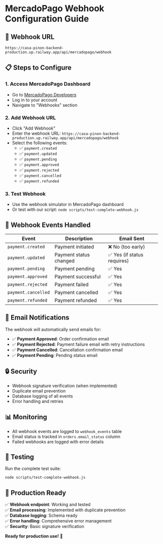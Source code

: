 # MercadoPago Webhook Configuration Guide

## 🎯 Webhook URL
```
https://casa-pinon-backend-production.up.railway.app/api/mercadopago/webhook
```

## 📋 Steps to Configure

### 1. Access MercadoPago Dashboard
- Go to [MercadoPago Developers](https://www.mercadopago.com/developers)
- Log in to your account
- Navigate to "Webhooks" section

### 2. Add Webhook URL
- Click "Add Webhook"
- Enter the webhook URL: `https://casa-pinon-backend-production.up.railway.app/api/mercadopago/webhook`
- Select the following events:
  - ✅ `payment.created`
  - ✅ `payment.updated`
  - ✅ `payment.pending`
  - ✅ `payment.approved`
  - ✅ `payment.rejected`
  - ✅ `payment.cancelled`
  - ✅ `payment.refunded`

### 3. Test Webhook
- Use the webhook simulator in MercadoPago dashboard
- Or test with our script: `node scripts/test-complete-webhook.js`

## 🔧 Webhook Events Handled

| Event | Description | Email Sent |
|-------|-------------|------------|
| `payment.created` | Payment initiated | ❌ No (too early) |
| `payment.updated` | Payment status changed | ✅ Yes (if status requires) |
| `payment.pending` | Payment pending | ✅ Yes |
| `payment.approved` | Payment successful | ✅ Yes |
| `payment.rejected` | Payment failed | ✅ Yes |
| `payment.cancelled` | Payment cancelled | ✅ Yes |
| `payment.refunded` | Payment refunded | ✅ Yes |

## 📧 Email Notifications

The webhook will automatically send emails for:
- ✅ **Payment Approved**: Order confirmation email
- ✅ **Payment Rejected**: Payment failure email with retry instructions
- ✅ **Payment Cancelled**: Cancellation confirmation email
- ✅ **Payment Pending**: Pending status email

## 🔒 Security

- Webhook signature verification (when implemented)
- Duplicate email prevention
- Database logging of all events
- Error handling and retries

## 📊 Monitoring

- All webhook events are logged to `webhook_events` table
- Email status is tracked in `orders.email_status` column
- Failed webhooks are logged with error details

## 🧪 Testing

Run the complete test suite:
```bash
node scripts/test-complete-webhook.js
```

## 🚀 Production Ready

✅ **Webhook endpoint**: Working and tested  
✅ **Email processing**: Implemented with duplicate prevention  
✅ **Database logging**: Schema ready  
✅ **Error handling**: Comprehensive error management  
✅ **Security**: Basic signature verification  

**Ready for production use!** 🎉
